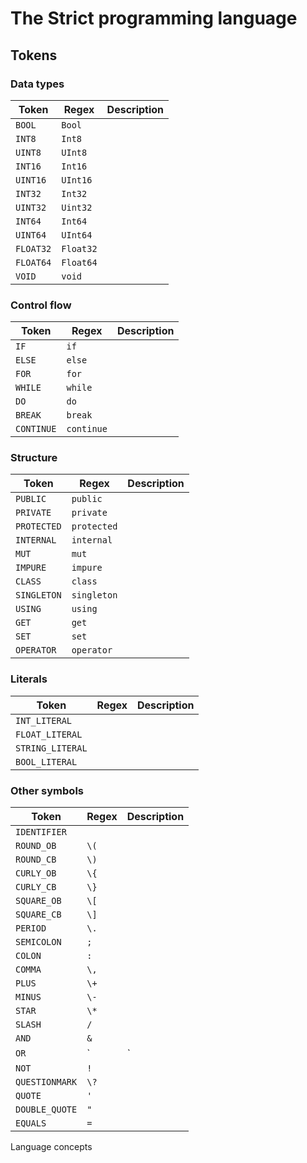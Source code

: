 # The Strict programming language

## Tokens

### Data types 

| Token     | Regex | Description |
| --------- | ----- | ----------- |
| `BOOL`    | `Bool` |             |
| `INT8`    | `Int8` |             |
| `UINT8`   | `UInt8` |             |
| `INT16`   | `Int16` |             |
| `UINT16`  | `UInt16` |             |
| `INT32`   | `Int32` |             |
| `UINT32`  | `Uint32` |             |
| `INT64`   | `Int64` |             |
| `UINT64`  | `UInt64` |             |
| `FLOAT32` | `Float32` |             |
| `FLOAT64` | `Float64` |             |
| `VOID` | `void` |             |

### Control flow

| Token      | Regex      | Description |
| ---------- | ---------- | ----------- |
| `IF`       | `if`       |             |
| `ELSE`     | `else`     |             |
| `FOR`      | `for`      |             |
| `WHILE`    | `while`    |             |
| `DO`       | `do`       |             |
| `BREAK`    | `break`    |             |
| `CONTINUE` | `continue` |             |

### Structure

| Token       | Regex       | Description |
| ----------- | ----------- | ----------- |
| `PUBLIC`    | `public`    |             |
| `PRIVATE`   | `private`   |             |
| `PROTECTED` | `protected` |             |
| `INTERNAL`  | `internal`  |             |
| `MUT`       | `mut`       |             |
| `IMPURE`    | `impure`    |             |
| `CLASS`     | `class`     |             |
| `SINGLETON` | `singleton` |             |
| `USING`     | `using`     |             |
| `GET`       | `get`       |             |
| `SET`       | `set`       |             |
| `OPERATOR`  | `operator`  |             |

### Literals

| Token            | Regex | Description |
| ---------------- | ----- | ----------- |
| `INT_LITERAL`    |       |             |
| `FLOAT_LITERAL`  |       |             |
| `STRING_LITERAL` |       |             |
| `BOOL_LITERAL`   |       |             |

### Other symbols

| Token          | Regex | Description |
| -------------- | ----- | ----------- |
| `IDENTIFIER`   |       |             |
| `ROUND_OB`     | `\(`  |             |
| `ROUND_CB`     | `\)`  |             |
| `CURLY_OB`     | `\{`  |             |
| `CURLY_CB`     | `\}`  |             |
| `SQUARE_OB`    | `\[`  |             |
| `SQUARE_CB`    | `\]`  |             |
| `PERIOD`       | `\.`  |             |
| `SEMICOLON`    | `;`   |             |
| `COLON`        | `:`   |             |
| `COMMA`        | `\,`  |             |
| `PLUS`         | `\+`  |             |
| `MINUS`        | `\-`  |             |
| `STAR`         | `\*`  |             |
| `SLASH`        | `/`   |             |
| `AND`          | `&`   |             |
| `OR`           | `|`   |             |
| `NOT`          | `!`   |             |
| `QUESTIONMARK` | `\?`  |             |
| `QUOTE`        | `'`   |             |
| `DOUBLE_QUOTE` | `"`   |             |
| `EQUALS`       | `=`   |             |

Language concepts
